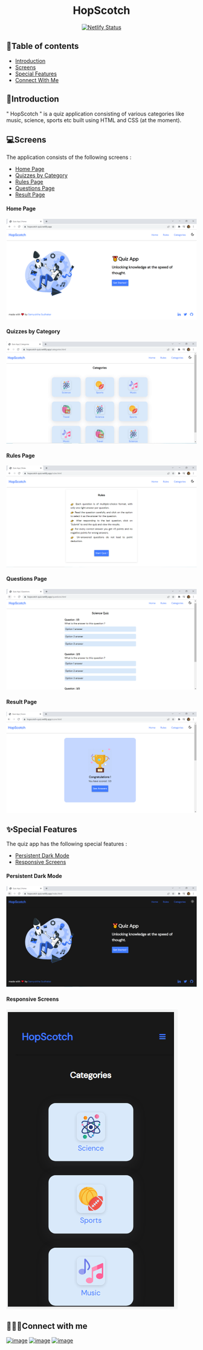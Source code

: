 <div align="center">
<h1>HopScotch</h1>

[![Netlify Status](https://api.netlify.com/api/v1/badges/eff8073d-5a32-47e7-86c7-7534ee1ab5d1/deploy-status)](https://app.netlify.com/sites/hopscotch-quiz/deploys)
</div>

## 📑Table of contents 

- [Introduction](#introduction)
- [Screens](#screens)
- [Special Features](#special-features)
- [Connect With Me](#connect-with-me)

## 🧩Introduction
" HopScotch " is a quiz application consisting of various categories like music, science, sports etc built using HTML and CSS (at the moment).

## 💻Screens
The application consists of the following screens :
- [Home Page](#home-page)
- [Quizzes by Category](#quizzes-by-category)
- [Rules Page ](#rules-page)
- [Questions Page](#questions-page)
- [Result Page](#result-page)

#### Home Page
![image](assets/images/screens/home.PNG)
#### Quizzes by Category  
![image](assets/images/screens/categories.PNG)
#### Rules Page 
![image](assets/images/screens/rules.PNG)
#### Questions Page 
![image](assets/images/screens/questions.PNG)
#### Result Page 
![image](assets/images/screens/score.PNG)

## ✨Special Features
The quiz app has the following special features :

- [Persistent Dark Mode](#persistent-dark-mode)
- [Responsive Screens](#responsive-screens)

#### Persistent Dark Mode
![image](assets/images/screens/dark-mode.PNG)
#### Responsive Screens
![image](assets/images/screens/responsive.PNG)

## 👩🏽‍💻Connect with me
<a href="https://twitter.com/samyuktha7300">![image](https://img.shields.io/badge/Twitter-1DA1F2?style=for-the-badge&logo=twitter&logoColor=white)</a>
<a href="www.linkedin.com/in/samyukthasudhakar">![image](https://img.shields.io/badge/LinkedIn-0077B5?style=for-the-badge&logo=linkedin&logoColor=white)</a>
<a href="https://dev.to/samyukthasudhakar">![image](https://img.shields.io/badge/dev.to-0A0A0A?style=for-the-badge&logo=dev.to&logoColor=white)</a>
